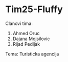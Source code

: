 # Tim25-Fluffy

Clanovi tima:
1. Ahmed Oruc
2. Dajana Mojsilovic
3. Rijad Pedljak

Tema:
Turisticka agencija
